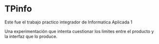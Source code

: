 # TPinfo
Este fue el trabajo practico integrador de Informatica Aplicada 1

Una experimentación que intenta cuestionar los limites entre el producto y la interfaz que lo produce.
